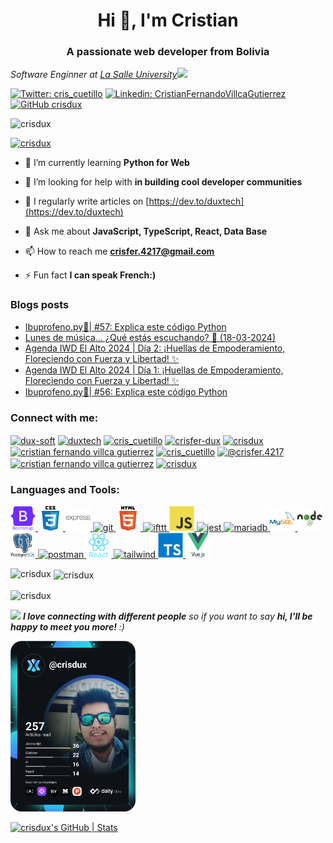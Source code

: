 <h1 align="center">Hi 👋, I'm Cristian</h1>
<h3 align="center">A passionate web developer from Bolivia</h3>


<p><em>Software Enginner at <a href="https://www.ulasalle.edu.bo/sp/">La Salle University</a><img src="https://media.giphy.com/media/WUlplcMpOCEmTGBtBW/giphy.gif" width="30"></br>
</em></p>

[![Twitter: cris_cuetillo](https://img.shields.io/twitter/follow/cris_cuetillo?style=social)](https://twitter.com/cris_cuetillo)
[![Linkedin: CristianFernandoVillcaGutierrez](https://img.shields.io/badge/-crisfer-blue?style=flat-square&logo=Linkedin&logoColor=white&link=https://www.linkedin.com/in/crisfer-dux)](https://www.linkedin.com/in/crisfer-dux/)
[![GitHub crisdux](https://img.shields.io/github/followers/crisdux?label=follow&style=social)](https://github.com/crisdux)
<p align="left"> <img src="https://komarev.com/ghpvc/?username=crisdux&label=Profile%20views&color=0e75b6&style=flat" alt="crisdux" /> </p>
<p align="left"> <a href="https://github.com/ryo-ma/github-profile-trophy"><img src="https://github-profile-trophy.vercel.app/?username=crisdux" alt="crisdux" /></a> </p>


- 🌱 I’m currently learning **Python for Web**

- 🤝 I’m looking for help with **in building cool developer communities**

- 📝 I regularly write articles on [https://dev.to/duxtech](https://dev.to/duxtech)

- 💬 Ask me about **JavaScript, TypeScript, React, Data Base**

- 📫 How to reach me **crisfer.4217@gmail.com**

- ⚡ Fun fact **I can speak French:)**

### Blogs posts
<!-- BLOG-POST-LIST:START -->
- [Ibuprofeno.py💊| #57: Explica este código Python](https://dev.to/duxtech/ibuprofenopy-57-explica-este-codigo-python-2cmb)
- [Lunes de música... ¿Qué estás escuchando? 🎵 &lpar;18-03-2024&rpar;](https://dev.to/music-discussions/lunes-de-musica-que-estas-escuchando-18-03-2024-4iel)
- [Agenda IWD El Alto 2024 | Día 2: ¡Huellas de Empoderamiento, Floreciendo con Fuerza y Libertad! ✨](https://dev.to/duxtech/agenda-iwd-el-alto-2024-dia-2-huellas-de-empoderamiento-floreciendo-con-fuerza-y-libertad-30an)
- [Agenda IWD El Alto 2024 | Día 1: ¡Huellas de Empoderamiento, Floreciendo con Fuerza y Libertad! ✨](https://dev.to/duxtech/agenda-iwd-el-alto-2024-dia-1-huellas-de-empoderamiento-floreciendo-con-fuerza-y-libertad-25l3)
- [Ibuprofeno.py💊| #56: Explica este código Python](https://dev.to/duxtech/ibuprofenopy-56-explica-este-codigo-python-2ha3)
<!-- BLOG-POST-LIST:END -->

<h3 align="left">Connect with me:</h3>
<p align="left">
<a href="https://codepen.io/dux-soft" target="blank"><img align="center" src="https://raw.githubusercontent.com/rahuldkjain/github-profile-readme-generator/master/src/images/icons/Social/codepen.svg" alt="dux-soft" height="30" width="40" /></a>
<a href="https://dev.to/duxtech" target="blank"><img align="center" src="https://raw.githubusercontent.com/rahuldkjain/github-profile-readme-generator/master/src/images/icons/Social/devto.svg" alt="duxtech" height="30" width="40" /></a>
<a href="https://twitter.com/cris_cuetillo" target="blank"><img align="center" src="https://raw.githubusercontent.com/rahuldkjain/github-profile-readme-generator/master/src/images/icons/Social/twitter.svg" alt="cris_cuetillo" height="30" width="40" /></a>
<a href="https://linkedin.com/in/crisfer-dux" target="blank"><img align="center" src="https://raw.githubusercontent.com/rahuldkjain/github-profile-readme-generator/master/src/images/icons/Social/linked-in-alt.svg" alt="crisfer-dux" height="30" width="40" /></a>
<a href="https://codesandbox.com/crisdux" target="blank"><img align="center" src="https://raw.githubusercontent.com/rahuldkjain/github-profile-readme-generator/master/src/images/icons/Social/codesandbox.svg" alt="crisdux" height="30" width="40" /></a>
<a href="https://fb.com/cristian fernando villca gutierrez" target="blank"><img align="center" src="https://raw.githubusercontent.com/rahuldkjain/github-profile-readme-generator/master/src/images/icons/Social/facebook.svg" alt="cristian fernando villca gutierrez" height="30" width="40" /></a>
<a href="https://instagram.com/cris_cuetillo" target="blank"><img align="center" src="https://raw.githubusercontent.com/rahuldkjain/github-profile-readme-generator/master/src/images/icons/Social/instagram.svg" alt="cris_cuetillo" height="30" width="40" /></a>
<a href="https://medium.com/@crisfer.4217" target="blank"><img align="center" src="https://raw.githubusercontent.com/rahuldkjain/github-profile-readme-generator/master/src/images/icons/Social/medium.svg" alt="@crisfer.4217" height="30" width="40" /></a>
<a href="https://www.youtube.com/c/cristian fernando villca gutierrez" target="blank"><img align="center" src="https://raw.githubusercontent.com/rahuldkjain/github-profile-readme-generator/master/src/images/icons/Social/youtube.svg" alt="cristian fernando villca gutierrez" height="30" width="40" /></a>
<a href="https://www.leetcode.com/crisdux" target="blank"><img align="center" src="https://raw.githubusercontent.com/rahuldkjain/github-profile-readme-generator/master/src/images/icons/Social/leet-code.svg" alt="crisdux" height="30" width="40" /></a>
</p>

<h3 align="left">Languages and Tools:</h3>
<p align="left"> <a href="https://getbootstrap.com" target="_blank" rel="noreferrer"> <img src="https://raw.githubusercontent.com/devicons/devicon/master/icons/bootstrap/bootstrap-plain-wordmark.svg" alt="bootstrap" width="40" height="40"/> </a> <a href="https://www.w3schools.com/css/" target="_blank" rel="noreferrer"> <img src="https://raw.githubusercontent.com/devicons/devicon/master/icons/css3/css3-original-wordmark.svg" alt="css3" width="40" height="40"/> </a> <a href="https://expressjs.com" target="_blank" rel="noreferrer"> <img src="https://raw.githubusercontent.com/devicons/devicon/master/icons/express/express-original-wordmark.svg" alt="express" width="40" height="40"/> </a> <a href="https://git-scm.com/" target="_blank" rel="noreferrer"> <img src="https://www.vectorlogo.zone/logos/git-scm/git-scm-icon.svg" alt="git" width="40" height="40"/> </a> <a href="https://www.w3.org/html/" target="_blank" rel="noreferrer"> <img src="https://raw.githubusercontent.com/devicons/devicon/master/icons/html5/html5-original-wordmark.svg" alt="html5" width="40" height="40"/> </a> <a href="https://ifttt.com/" target="_blank" rel="noreferrer"> <img src="https://www.vectorlogo.zone/logos/ifttt/ifttt-ar21.svg" alt="ifttt" width="40" height="40"/> </a> <a href="https://developer.mozilla.org/en-US/docs/Web/JavaScript" target="_blank" rel="noreferrer"> <img src="https://raw.githubusercontent.com/devicons/devicon/master/icons/javascript/javascript-original.svg" alt="javascript" width="40" height="40"/> </a> <a href="https://jestjs.io" target="_blank" rel="noreferrer"> <img src="https://www.vectorlogo.zone/logos/jestjsio/jestjsio-icon.svg" alt="jest" width="40" height="40"/> </a> <a href="https://mariadb.org/" target="_blank" rel="noreferrer"> <img src="https://www.vectorlogo.zone/logos/mariadb/mariadb-icon.svg" alt="mariadb" width="40" height="40"/> </a> <a href="https://www.mysql.com/" target="_blank" rel="noreferrer"> <img src="https://raw.githubusercontent.com/devicons/devicon/master/icons/mysql/mysql-original-wordmark.svg" alt="mysql" width="40" height="40"/> </a> <a href="https://nodejs.org" target="_blank" rel="noreferrer"> <img src="https://raw.githubusercontent.com/devicons/devicon/master/icons/nodejs/nodejs-original-wordmark.svg" alt="nodejs" width="40" height="40"/> </a> <a href="https://www.postgresql.org" target="_blank" rel="noreferrer"> <img src="https://raw.githubusercontent.com/devicons/devicon/master/icons/postgresql/postgresql-original-wordmark.svg" alt="postgresql" width="40" height="40"/> </a> <a href="https://postman.com" target="_blank" rel="noreferrer"> <img src="https://www.vectorlogo.zone/logos/getpostman/getpostman-icon.svg" alt="postman" width="40" height="40"/> </a> <a href="https://reactjs.org/" target="_blank" rel="noreferrer"> <img src="https://raw.githubusercontent.com/devicons/devicon/master/icons/react/react-original-wordmark.svg" alt="react" width="40" height="40"/> </a> <a href="https://tailwindcss.com/" target="_blank" rel="noreferrer"> <img src="https://www.vectorlogo.zone/logos/tailwindcss/tailwindcss-icon.svg" alt="tailwind" width="40" height="40"/> </a> <a href="https://www.typescriptlang.org/" target="_blank" rel="noreferrer"> <img src="https://raw.githubusercontent.com/devicons/devicon/master/icons/typescript/typescript-original.svg" alt="typescript" width="40" height="40"/> </a> <a href="https://vuejs.org/" target="_blank" rel="noreferrer"> <img src="https://raw.githubusercontent.com/devicons/devicon/master/icons/vuejs/vuejs-original-wordmark.svg" alt="vuejs" width="40" height="40"/> </a> </p>

<p><img align="left" src="https://github-readme-stats.vercel.app/api/top-langs?username=crisdux&show_icons=true&locale=en&layout=compact" alt="crisdux" /></p>

<p>&nbsp;<img align="center" src="https://github-readme-stats.vercel.app/api?username=crisdux&show_icons=true&locale=en" alt="crisdux" /></p>

<p><img align="center" src="https://github-readme-streak-stats.herokuapp.com/?user=crisdux&" alt="crisdux" /></p>


<img src="https://media.giphy.com/media/LnQjpWaON8nhr21vNW/giphy.gif" width="60"> <em><b>I love connecting with different people</b> so if you want to say <b>hi, I'll be happy to meet you more!</b> :)</em>

<a href="https://app.daily.dev/crisdux"><img src="https://github.com/crisdux/crisdux/blob/main/devcard.svg" width="200" alt="crisdux card"/></a>

[![crisdux's GitHub | Stats](https://stats.quine.sh/crisdux/github?theme=dark)](https://quine.sh?utm_source=widgets&utm_campaign=crisdux)

